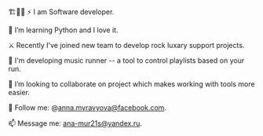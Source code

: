 🏗️🚀🏃
⚡ I am Software developer.

🌱 I’m learning Python and I love it.

⚔️ Recently I've joined new team to develop rock luxary support projects.

🔭 I'm developing music runner -- a tool to control playlists based on your run.

🤔 I’m looking to collaborate on project which makes working with tools more easier.

💬 Follow me: @anna.myravyova@facebook.com.

📫 Message me: ana-mur21s@yandex.ru.
